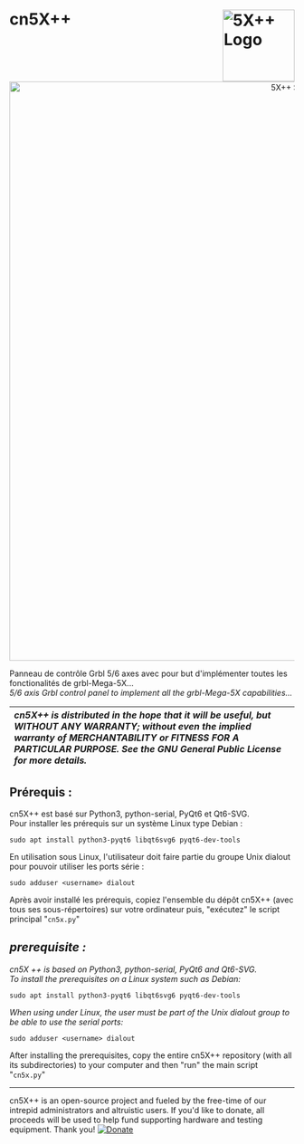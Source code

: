# cn5X++ <img src="https://github.com/fra589/cn5X/blob/master/images/XYZAB.svg" alt="5X++ Logo" width="127 px" align="right"/>

<p align="center">
  <a href="https://github.com/fra589/cn5X/tree/master/images/screenshots" title="Screenshots">
    <img src="https://github.com/fra589/cn5X/blob/master/images/screenshots/cn5X_screenShot_00.png" alt="5X++ Screenshot" width="1024 px"/>
  </a>
</p>  

Panneau de contrôle Grbl 5/6 axes avec pour but d'implémenter toutes les fonctionalités de grbl-Mega-5X...  
*5/6 axis Grbl control panel to implement all the grbl-Mega-5X capabilities...*  
  
| *cn5X++ is distributed in the hope that it will be useful, but WITHOUT ANY WARRANTY; without even the implied warranty of MERCHANTABILITY or FITNESS FOR A PARTICULAR PURPOSE.  See the GNU General Public License for more details.* |
| :--- |
  
  
## Prérequis :  
cn5X++ est basé sur Python3, python-serial, PyQt6 et Qt6-SVG.  
Pour installer les prérequis sur un système Linux type Debian :  
```
sudo apt install python3-pyqt6 libqt6svg6 pyqt6-dev-tools
```
En utilisation sous Linux, l'utilisateur doit faire partie du groupe Unix dialout pour pouvoir utiliser les ports série :  
```
sudo adduser <username> dialout
```

Après avoir installé les prérequis, copiez l'ensemble du dépôt cn5X++ (avec tous ses sous-répertoires) sur votre ordinateur puis, "exécutez" le script principal "`cn5x.py`"

## *prerequisite :*  
*cn5X ++ is based on Python3, python-serial, PyQt6 and Qt6-SVG.*  
*To install the prerequisites on a Linux system such as Debian:*  
```
sudo apt install python3-pyqt6 libqt6svg6 pyqt6-dev-tools
```
*When using under Linux, the user must be part of the Unix dialout group to be able to use the serial ports:*  
```
sudo adduser <username> dialout
```
  
After installing the prerequisites, copy the entire cn5X++ repository (with all its subdirectories) to your computer and then "run" the main script "`cn5x.py`"

-------------
cn5X++ is an open-source project and fueled by the free-time of our intrepid administrators and altruistic users. If you'd like to donate, all proceeds will be used to help fund supporting hardware and testing equipment. Thank you! [![Donate](https://www.paypalobjects.com/en_US/i/btn/btn_donate_LG.gif)](https://www.paypal.com/donate/?business=CZZN52UPPVHCW&no_recurring=0&item_name=Grbl-Mega-5X+%26+cn5X%2B%2B+donations&currency_code=EUR)
